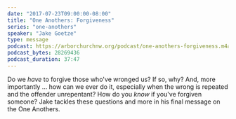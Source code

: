 ```yaml
---
date: "2017-07-23T09:00:00-08:00"
title: "One Anothers: Forgiveness"
series: "one-anothers"
speaker: "Jake Goetze"
type: message
podcast: https://arborchurchnw.org/podcast/one-anothers-forgiveness.m4a
podcast_bytes: 28269436
podcast_duration: 37:47
---
```


Do we *have* to forgive those who've wronged us? If so, why? And, more importantly ... how can we ever do it, especially when the wrong is repeated and the offender unrepentant? How do you *know* if you've forgiven someone? Jake tackles these questions and more in his final message on the One Anothers.

